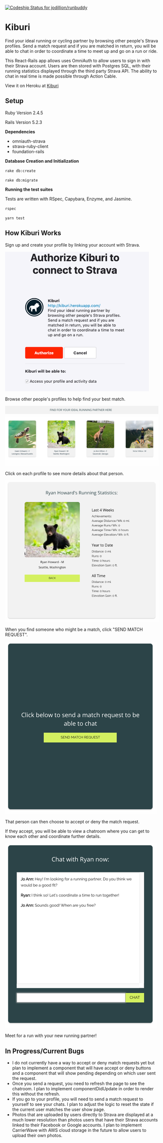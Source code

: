 [![Codeship Status for jodillion/runbuddy](https://app.codeship.com/projects/fade9320-8975-0137-bb91-3e01594af01a/status?branch=master)](https://app.codeship.com/projects/354573)

# Kiburi

Find your ideal running or cycling partner by browsing other people's Strava profiles. Send a match request and if you are matched in return, you will be able to chat in order to coordinate a time to meet up and go on a run or ride.

This React-Rails app allows uses OmniAuth to allow users to sign in with their Strava account.
Users are then stored with Postgres SQL, with their running statistics displayed through the
third party Strava API. The ability to chat in real time is made possible through Action Cable.

View it on Heroku at [Kiburi](www.kiburo.herokuapp.com)

## Setup

Ruby Version 2.4.5

Rails Version 5.2.3

**Dependencies**
* omniauth-strava
* strava-ruby-client
* foundation-rails

**Database Creation and Initialization**


`rake db:create`

`rake db:migrate`

**Running the test suites**


Tests are written with RSpec, Capybara, Enzyme, and Jasmine.

`rspec`

`yarn test`

## How Kiburi Works

Sign up and create your profile by linking your account with Strava.


![sign up](public/images/OmniAuth.png)



Browse other people's profiles to help find your best match.


![browse profiles](public/images/BrowseProfilesMedium.png)



Click on each profile to see more details about that person.


![example profile](public/images/examplestats.png)



When you find someone who might be a match, click "SEND MATCH REQUEST".


![send match request](public/images/sendrequest.png)



That person can then choose to accept or deny the match request.


If they accept, you will be able to view a chatroom where you can get to know each other and coordinate further details.


![example chat](public/images/exampleChat.png)


Meet for a run with your new running partner!

## In Progress/Current Bugs

* I do not currently have a way to accept or deny match requests yet but plan to implement a component that will have accept or deny buttons and a component that will show pending depending on which user sent the request.
* Once you send a request, you need to refresh the page to see the chatroom. I plan to implement componentDidUpdate in order to render this without the refresh.
* If you go to your profile, you will need to send a match request to yourself to see your chats. I plan to adjust the logic to reset the state if the current user matches the user show page.
* Photos that are uploaded by users directly to Strava are displayed at a much lower resolution than photos users that have their Strava accounts linked to their Facebook or Google accounts. I plan to implement CarrierWave with AWS cloud storage in the future to allow users to upload their own photos.
